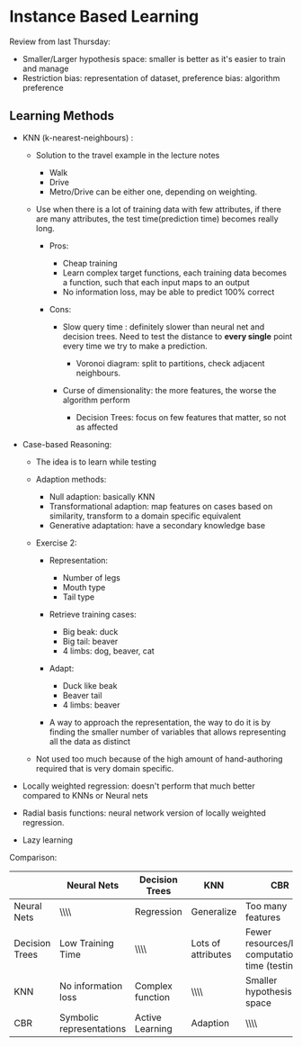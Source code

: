 # Instance Based Learning

Review from last Thursday:

- Smaller/Larger hypothesis space: smaller is better as it's easier to train and manage
- Restriction bias: representation of dataset, preference bias: algorithm preference

## Learning Methods

- KNN (k-nearest-neighbours) :

  - Solution to the travel example in the lecture notes

    - Walk
    - Drive
    - Metro/Drive can be either one, depending on weighting.

  - Use when there is a lot of training data with few attributes, if there are many attributes, the test time(prediction time) becomes really long.

    - Pros:

      - Cheap training
      - Learn complex target functions, each training data becomes a function, such that each input maps to an output
      - No information loss, may be able to predict 100% correct

    - Cons:

      - Slow query time : definitely slower than neural net and decision trees. Need to test the distance to **every single** point every time we try to make a prediction.

        - Voronoi diagram: split to partitions, check adjacent neighbours.

      - Curse of dimensionality: the more features, the worse the algorithm perform

        - Decision Trees: focus on few features that matter, so not as affected

- Case-based Reasoning:

  - The idea is to learn while testing
  - Adaption methods:

    - Null adaption: basically KNN
    - Transformational adaption: map features on cases based on similarity, transform to a domain specific equivalent
    - Generative adaptation: have a secondary knowledge base

  - Exercise 2:

    - Representation:

      - Number of legs
      - Mouth type
      - Tail type

    - Retrieve training cases:

      - Big beak: duck
      - Big tail: beaver
      - 4 limbs: dog, beaver, cat

    - Adapt:

      - Duck like beak
      - Beaver tail
      - 4 limbs: beaver

    - A way to approach the representation, the way to do it is by finding the smaller number of variables that allows representing all the data as distinct

  - Not used too much because of the high amount of hand-authoring required that is very domain specific.

- Locally weighted regression: doesn't perform that much better compared to KNNs or Neural nets
- Radial basis functions: neural network version of locally weighted regression.
- Lazy learning

Comparison:

|           |Neural Nets|Decision Trees|KNN|CBR|
|-----------|-----------|-----------|-----------|-----------|
|Neural Nets| \\\\\\\ |Regression |Generalize |Too many features |
|Decision Trees|Low Training Time| \\\\\\\ |Lots of attributes | Fewer resources/lower computation time (testing) |
|KNN|No information loss|Complex function | \\\\\\\ | Smaller hypothesis space |
|CBR|Symbolic representations| Active Learning| Adaption | \\\\\\\ |
